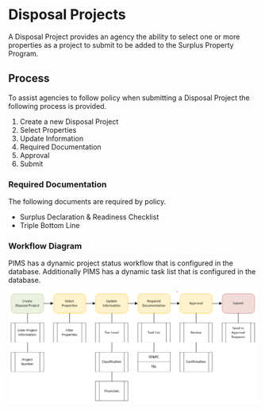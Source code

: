 # Disposal Projects

A Disposal Project provides an agency the ability to select one or more properties as a project to submit to be added to the Surplus Property Program.

## Process

To assist agencies to follow policy when submitting a Disposal Project the following process is provided.

1. Create a new Disposal Project
2. Select Properties
3. Update Information
4. Required Documentation
5. Approval
6. Submit

### Required Documentation

The following documents are required by policy.

- Surplus Declaration & Readiness Checklist
- Triple Bottom Line

### Workflow Diagram

PIMS has a dynamic project status workflow that is configured in the database.
Additionally PIMS has a dynamic task list that is configured in the database.

![workflow](../images/disposal-project-process.png)

